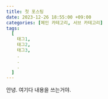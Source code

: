 ```yaml
---
title: 첫 포스팅
date: 2023-12-26 18:55:00 +09:00
categories: [메인 카테고리, 서브 카테고리]
tags:
  [
    태그1,
    태그2,
    태그3,
    .
    .
    .
  ]
---
```

안녕. 여기다 내용을 쓰는거야.